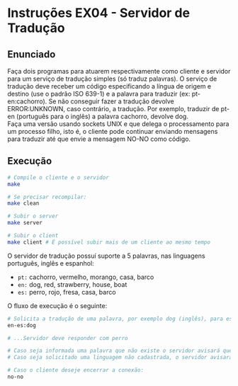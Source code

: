 # Instruções EX04 - Servidor de Tradução

## Enunciado
Faça dois programas para atuarem respectivamente como cliente e servidor para um serviço de tradução simples (só traduz palavras). O serviço de tradução deve receber um código especificando a língua de origem e destino (use o padrão ISO 639-1) e a palavra para traduzir (ex: pt-en:cachorro). Se não conseguir fazer a tradução devolve ERROR:UNKNOWN, caso contrário, a tradução. Por exemplo, traduzir de pt-en (português para o inglês) a palavra cachorro, devolve dog.  
Faça uma versão usando sockets UNIX e que delega o processamento para um processo filho, isto é, o cliente pode continuar enviando mensagens para traduzir até que envie a mensagem NO-NO como código.

## Execução

```bash
# Compile o cliente e o servidor
make

# Se precisar recompilar:
make clean

# Subir o server
make server

# Subir o client
make client # É possível subir mais de um cliente ao mesmo tempo

```
O servidor de tradução possuí suporte a 5 palavras, nas linguagens português, inglês e espanhol:
- `pt:` cachorro, vermelho, morango, casa, barco
- `en:` dog, red, strawberry, house, boat
- `es:` perro, rojo, fresa, casa, barco

O fluxo de execução é o seguinte:

```bash
# Solicita a tradução de uma palavra, por exemplo dog (inglês), para espanhol
en-es:dog

# ...Servidor deve responder com perro

# Caso seja informada uma palavra que não existe o servidor avisará que não foi possível traduzir.
# Caso seja solicitado uma linguagem não cadastrada, o servidor avisará

# Caso o cliente deseje encerrar a conexão:
no-no

```


